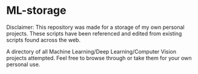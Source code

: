 # ML-storage

Disclaimer: This repository was made for a storage of my own personal projects. These scripts have been referenced and edited from existing scripts found across the web.

A directory of all Machine Learning/Deep Learning/Computer Vision projects attempted. Feel free to browse through or take them for your own personal use.




